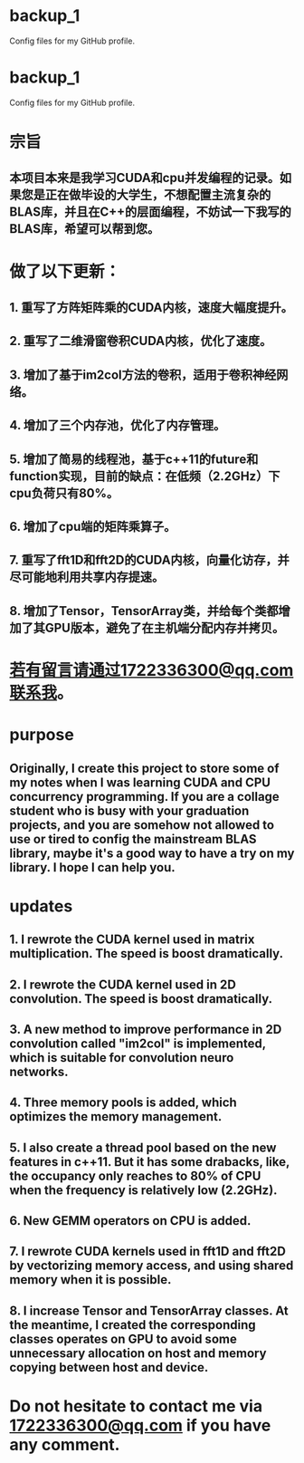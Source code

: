 # backup_1
Config files for my GitHub profile.
# backup_1
Config files for my GitHub profile.
# 宗旨
## 本项目本来是我学习CUDA和cpu并发编程的记录。如果您是正在做毕设的大学生，不想配置主流复杂的BLAS库，并且在C++的层面编程，不妨试一下我写的BLAS库，希望可以帮到您。

# 做了以下更新：
## 1. 重写了方阵矩阵乘的CUDA内核，速度大幅度提升。
## 2. 重写了二维滑窗卷积CUDA内核，优化了速度。
## 3. 增加了基于im2col方法的卷积，适用于卷积神经网络。
## 4. 增加了三个内存池，优化了内存管理。
## 5. 增加了简易的线程池，基于c++11的future和function实现，目前的缺点：在低频（2.2GHz）下cpu负荷只有80%。
## 6. 增加了cpu端的矩阵乘算子。
## 7. 重写了fft1D和fft2D的CUDA内核，向量化访存，并尽可能地利用共享内存提速。
## 8. 增加了Tensor，TensorArray类，并给每个类都增加了其GPU版本，避免了在主机端分配内存并拷贝。

# 若有留言请通过1722336300@qq.com联系我。


# purpose
## Originally, I create this project to store some of my notes when I was learning CUDA and CPU concurrency programming. If you are a collage student who is busy with your graduation projects, and you are somehow not allowed to use or tired to config the mainstream BLAS library, maybe it's a good way to have a try on my library. I hope I can help you.

# updates
## 1. I rewrote the CUDA kernel used in matrix multiplication. The speed is boost dramatically.
## 2. I rewrote the CUDA kernel used in 2D convolution. The speed is boost dramatically.
## 3. A new method to improve performance in 2D convolution called "im2col" is implemented, which is suitable for convolution neuro networks.
## 4. Three memory pools is added, which optimizes the memory management.
## 5. I also create a thread pool based on the new features in c++11. But it has some drabacks, like, the occupancy only reaches to 80% of CPU when the frequency is relatively low (2.2GHz).
## 6. New GEMM operators on CPU is added.
## 7. I rewrote CUDA kernels used in fft1D and fft2D by vectorizing memory access, and using shared memory when it is possible.
## 8. I increase Tensor and TensorArray classes. At the meantime, I created the corresponding classes operates on GPU to avoid some unnecessary allocation on host and memory copying between host and device.

# Do not hesitate to contact me via 1722336300@qq.com if you have any comment.
